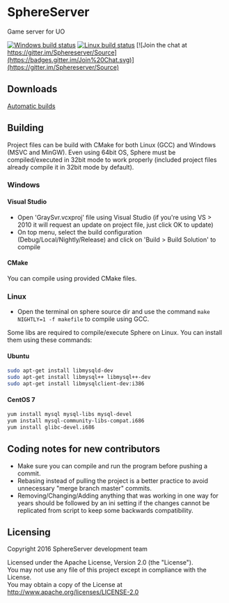 # SphereServer
Game server for UO

[![Windows build status](https://ci.appveyor.com/api/projects/status/befpuqebq01caopi?svg=true)](https://ci.appveyor.com/project/coruja747/source)
[![Linux build status](https://travis-ci.org/Sphereserver/Source.svg?branch=master)](https://travis-ci.org/Sphereserver/Source)
[![Join the chat at https://gitter.im/Sphereserver/Source](https://badges.gitter.im/Join%20Chat.svg)](https://gitter.im/Sphereserver/Source)

## Downloads

[Automatic builds](https://forum.spherecommunity.net/sshare.php?srt=4)

## Building
Project files can be build with CMake for both Linux (GCC) and Windows (MSVC and MinGW).
Even using 64bit OS, Sphere must be compiled/executed in 32bit mode to work properly (included project files already compile it in 32bit mode by default).

### Windows
#### Visual Studio
* Open 'GraySvr.vcxproj' file using Visual Studio (if you're using VS > 2010 it will request an update on project file, just click OK to update)
* On top menu, select the build configuration (Debug/Local/Nightly/Release) and click on 'Build > Build Solution' to compile

#### CMake
You can compile using provided CMake files.

### Linux
* Open the terminal on sphere source dir and use the command `make NIGHTLY=1 -f makefile` to compile using GCC.

Some libs are required to compile/execute Sphere on Linux. You can install them using these commands:

#### Ubuntu
```bash
sudo apt-get install libmysqld-dev
sudo apt-get install libmysql++ libmysql++-dev
sudo apt-get install libmysqlclient-dev:i386
```

#### CentOS 7
```bash
yum install mysql mysql-libs mysql-devel
yum install mysql-community-libs-compat.i686
yum install glibc-devel.i686
```

## Coding notes for new contributors
* Make sure you can compile and run the program before pushing a commit.
* Rebasing instead of pulling the project is a better practice to avoid unnecessary "merge branch master" commits.
* Removing/Changing/Adding anything that was working in one way for years should be followed by an ini setting if the changes cannot be replicated from script to keep some backwards compatibility.

## Licensing
Copyright 2016 SphereServer development team

Licensed under the Apache License, Version 2.0 (the "License").<br>
You may not use any file of this project except in compliance with the License.<br>
You may obtain a copy of the License at http://www.apache.org/licenses/LICENSE-2.0
